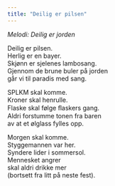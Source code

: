 ```yaml
---
title: "Deilig er pilsen"
---
```


_Melodi: Deilig er jorden_

Deilig er pilsen.  
Herlig er en bayer.  
Skjønn er sjelenes lambosang.  
Gjennom de brune buler på jorden  
går vi til paradis med sang.  

SPLKM skal komme.  
Kroner skal henrulle.  
Flaske skal følge ﬂaskers gang.  
Aldri forstumme tonen fra baren  
av at et ølglass fylles opp.  

Morgen skal komme.  
Styggemannen var her.  
Syndere lider i sommersol.  
Mennesket angrer  
skal aldri drikke mer  
(bortsett fra litt på neste fest).  